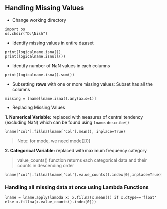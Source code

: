 ## Handling Missing Values

* Change working directory

```
import os
os.chdir("D:\Nish")
```

* Identify missing values in entire dataset
```
print(logicalname.isna())
print(logicalname.isnull())
```

* Identify number of NaN values in each columns
```
print(logicalname.isna().sum())
```

* Subsetting **rows** with one or more missing values: Subset has all the columns
```
missing = lname[lname.isna().any(axis=1)]
```

* Replacing Missing Values

**1. Numerical Variable:** replaced with measures of central tendency (excluding NaN) which can be found using `lname.describe()`
```
lname['col'].fillna(lname['col'].mean(), inplace=True)
```

> Note: for mode, we need mode()[0]

**2. Categorical Variable:** replaced with maximum frequency category

> value_counts() function returns each categorical data and their counts in descending order

```
lname['col'].fillna(lname['col'].value_counts().index[0],inplace=True))
```

### Handling all missing data at once using Lambda Functions

```
lname = lname.apply(lambda x: x.fillna(x.mean()) if x.dtype=='float' else x.fillna(x.value_counts().index[0]))
```
